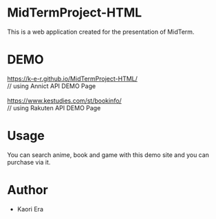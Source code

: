 # MidTermProject-HTML
This is a web application created for the presentation of MidTerm.

# DEMO
 https://k-e-r.github.io/MidTermProject-HTML/ <br/>
 // using Annict API DEMO Page <br/><br/>
 https://www.kestudies.com/st/bookinfo/ <br/>
 // using Rakuten API DEMO Page <br/>

# Usage
 You can search anime, book and game with this demo site and you can purchase via it.
  
# Author
 
* Kaori Era
